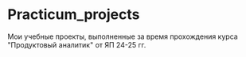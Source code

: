 # Practicum_projects
Мои учебные проекты, выполненные за время прохождения курса "Продуктовый аналитик" от ЯП 24-25 гг.
